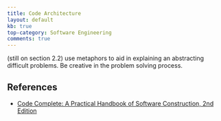 ```yaml
---
title: Code Architecture
layout: default
kb: true
top-category: Software Engineering
comments: true
---
```


(still on section 2.2)
use metaphors to aid in explaining an abstracting difficult problems. Be creative in the problem solving process.

## References

* [Code Complete: A Practical Handbook of Software Construction, 2nd Edition](https://www.amazon.com/code-complete-practical-handbook-construction/dp/0735619670)
